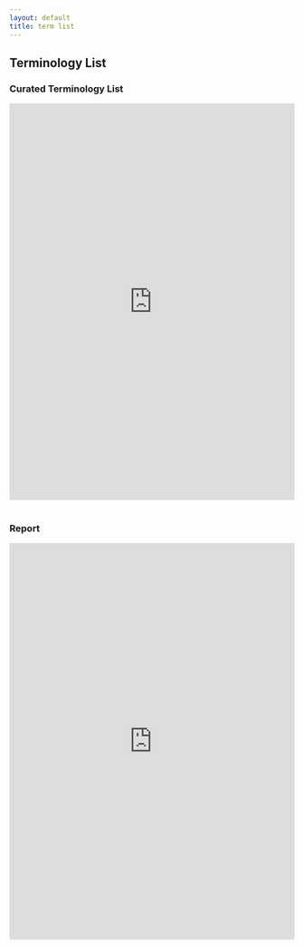 ```yaml
---
layout: default
title: term list
---
```


## Terminology List

### Curated Terminology List
<iframe src="https://docs.google.com/spreadsheets/d/e/2PACX-1vT09i2YarLS6WhF7Q84qC4y9JvgkJVaErCttZg7XRDMMw9OT4IJjZ8T-7wdQHiHHQ/pubhtml?widget=true&amp;headers=false" style="width: 100%;height: 700px;border: none;"></iframe>

<br />
<br />

### Report
<iframe src="https://docs.google.com/document/d/e/2PACX-1vR7VcdPzs2bYUg6-_GaDTd_pZvhmUk2UObRQPXxCDBUkx4wBeduqCWs0x3h_TIDqigbOr9z8uYINTLD/pub?embedded=true" style="width: 100%;height: 700px;border: none;"></iframe>

<!-- ## Previous Versions

<p class="message-highlight">Maintain links to previous versions of your use case documents here.</p>

- [Version 3](files/termlist.xlsx)
- [Version 2](files/termlist.xlsx)
- [Version 1](files/termlist.xlsx) -->
